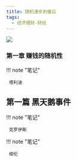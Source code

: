 ```yaml
---
title: 随机漫步的傻瓜
tags:
  - 经济理财-财经
---
```


![](https://cdn.weread.qq.com/weread/cover/31/YueWen_921791/t7_YueWen_921791.jpg)


### 第一章 赚钱的随机性




!!! note "笔记"

	 塔利波 


## 第一篇 黑天鹅事件




!!! note "笔记"

	 克罗伊斯 


!!! note "笔记"

	 梭伦 

